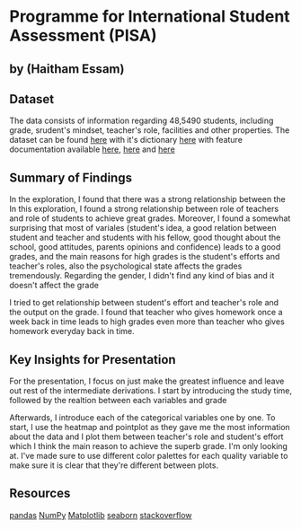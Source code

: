 # Programme for International Student Assessment (PISA)
## by (Haitham Essam)



## Dataset
The data consists of information regarding 48,5490 students, including
grade, srudent's mindset, teacher's role, facilities and other properties. 
The dataset can be found [here](https://www.google.com/url?q=https://s3.amazonaws.com/udacity-hosted-downloads/ud507/pisa2012.csv.zip&sa=D&ust=1611166993106000&usg=AOvVaw2584P2MKVx610FBqEiZvDp)
with it's dictionary [here](https://www.google.com/url?q=https://s3.amazonaws.com/udacity-hosted-downloads/ud507/pisadict2012.csv&sa=D&ust=1611166993108000&usg=AOvVaw27_q_LEUoTD8Vqte3EpVkB)
with feature documentation available [here](http://www.oecd.org/pisa/aboutpisa/pisa-2012-participants.htm), [here](http://www.oecd.org/pisa/pisaproducts/datavisualizationcontest.htm) and [here](http://www.oecd.org/pisa/data/pisa2012technicalreport.htm)


## Summary of Findings
In the exploration, I found that there was a strong relationship between the
In this exploration, I found a strong relationship between role of teachers 
and role of students to achieve great grades. 
Moreover, I found a somewhat surprising that most of variales (student's idea, 
a good relation between student and teacher and students with his fellow, good 
thought about the school, good attitudes, parents opinions and confidence) leads 
to a good grades, and the main reasons for high grades is the student's efforts 
and teacher's roles, also the psychological state affects the grades tremendously.
Regarding the gender, I didn't find any kind of bias and it doesn't affect the grade

I tried to get relationship between student's effort and teacher's role and the output
on the grade. I found that teacher who gives homework once a week back in time leads 
to high grades even more than teacher who gives homework everyday back in time.




## Key Insights for Presentation

For the presentation, I focus on just make the greatest influence and leave
out rest of the intermediate derivations. I start by introducing the study
time, followed by the realtion between each variables and grade 

Afterwards, I introduce each of the categorical variables one by one. To start,
I use the heatmap and pointplot as they gave me the most information about the
data and I plot them between teacher's role and student's effort which I think
the main reason to achieve the superb grade. I'm only looking at. I've made
sure to use different color palettes for each quality variable to make sure it
is clear that they're different between plots.

## Resources
[pandas](https://pandas.pydata.org)
[NumPy](https://numpy.org)
[Matplotlib](https://matplotlib.org)
[seaborn](https://seaborn.pydata.org)
[stackoverflow](https://stackoverflow.com/questions/50408886/scrolling-issues-in-reveal-js-slides-created-by-jupyter-nbconvert)
